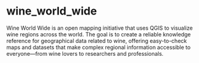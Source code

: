 # wine_world_wide
Wine World Wide is an open mapping initiative that uses QGIS to visualize wine regions across the world. The goal is to create a reliable knowledge reference for geographical data related to wine, offering easy-to-check maps and datasets that make complex regional information accessible to everyone—from wine lovers to researchers and professionals.
